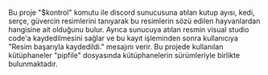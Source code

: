 Bu proje  "$kontrol" komutu ile discord sunucusuna atılan kutup ayısı, kedi, serçe, güvercin resimlerini tanıyarak bu resimlerin sözü edilen hayvanlardan hangisine ait olduğunu bulur. Ayrıca sunucuya atılan resmin visual studio code'a kaydedilmesini sağlar ve bu kayıt işleminden sonra kullanıcıya "Resim başarıyla kaydedildi." mesajını verir. Bu projede kullanılan kütüphaneler "pipfile" dosyasında kütüphanelerin sürümleriyle birlikte bulunmaktadır.

